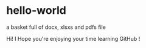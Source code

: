 # hello-world
a basket full of docx, xlsxs and pdfs file

Hi!
I Hope you're enjoying your time learning GitHub !
